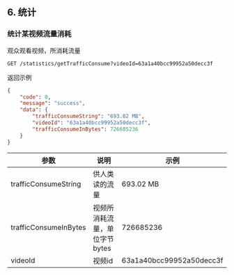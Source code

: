 
## 6. 统计

### 统计某视频流量消耗

观众观看视频，所消耗流量

```
GET /statistics/getTrafficConsume?videoId=63a1a40bcc99952a50decc3f
```

返回示例

```json
{
    "code": 0,
    "message": "success",
    "data": {
        "trafficConsumeString": "693.02 MB",
        "videoId": "63a1a40bcc99952a50decc3f",
        "trafficConsumeInBytes": 726685236
    }
}
```

| 参数                  | 说明                          | 示例                     |
| --------------------- | ----------------------------- | ------------------------ |
| trafficConsumeString  | 供人类读的流量                | 693.02 MB                |
| trafficConsumeInBytes | 视频所消耗流量，单位字节bytes | 726685236                |
| videoId               | 视频id                        | 63a1a40bcc99952a50decc3f |
